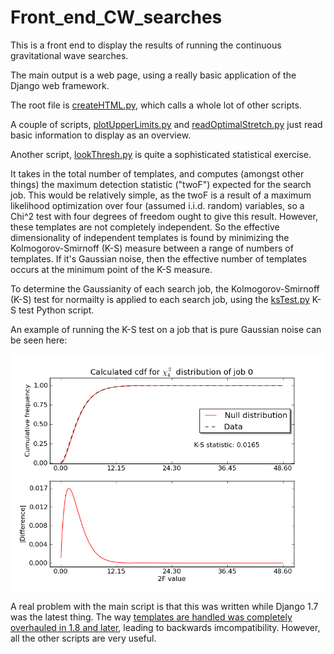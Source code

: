 # Front_end_CW_searches
This is a front end to display the results of running the continuous gravitational wave searches.

The main output is a web page, using a really basic application of the Django web framework.

The root file is <a href="https://github.com/NotAFakeRa/Front_end_CW_searches/blob/master/createHTML.py">createHTML.py</a>, which calls a whole lot of other scripts. 

A couple of scripts, <a href="https://github.com/NotAFakeRa/Front_end_CW_searches/blob/master/plotUpperLimits.py">plotUpperLimits.py</a> and <a href="https://github.com/NotAFakeRa/Front_end_CW_searches/blob/master/readOptimalStretch.py">readOptimalStretch.py</a>  just read basic information to display as an overview. 

Another script, <a href="https://github.com/NotAFakeRa/Front_end_CW_searches/blob/master/lookThresh.py">lookThresh.py</a> is quite a sophisticated statistical exercise. 

It takes in the total number of templates, and computes (amongst other things) the maximum detection statistic ("twoF") expected for the search job. This would be relatively simple, as the twoF is a result of a maximum likelihood optimization over four (assumed i.i.d. random) variables, so a Chi^2 test with four degrees of freedom ought to give this result. However, these templates are not completely independent. So the effective dimensionality of independent templates is found by minimizing the Kolmogorov-Smirnoff (K-S) measure between a range of numbers of templates. If it's Gaussian noise, then the effective number of templates occurs at the minimum point of the K-S measure.    

To determine the Gaussianity of each search job, the Kolmogorov-Smirnoff (K-S) test for normailty is applied to each search job, using the <a href="https://github.com/NotAFakeRa/Front_end_CW_searches/blob/master/ksTest.py">ksTest.py</a> K-S test Python script.

An example of running the K-S test on a job that is pure Gaussian noise can be seen here:

<img src="https://github.com/NotAFakeRa/Front_end_CW_searches/blob/master/ksStat_P0_0.png" width="600">



A real problem with the main script is that this was written while Django 1.7 was the latest thing. The way <a href="https://docs.djangoproject.com/en/1.8/topics/templates/">templates are handled was completely overhauled in 1.8 and later</a>, leading to backwards imcompatibility. However, all the other scripts are very useful.
